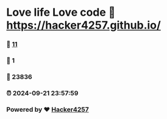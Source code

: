 # Love life Love code :link: https://hacker4257.github.io/ 
### :page_facing_up: [11](https://hacker4257.github.io//tag.html) 
### :speech_balloon: 1 
### :hibiscus: 23836 
### :alarm_clock: 2024-09-21 23:57:59 
### Powered by :heart: [Hacker4257](https://hacker4257.github.io)
